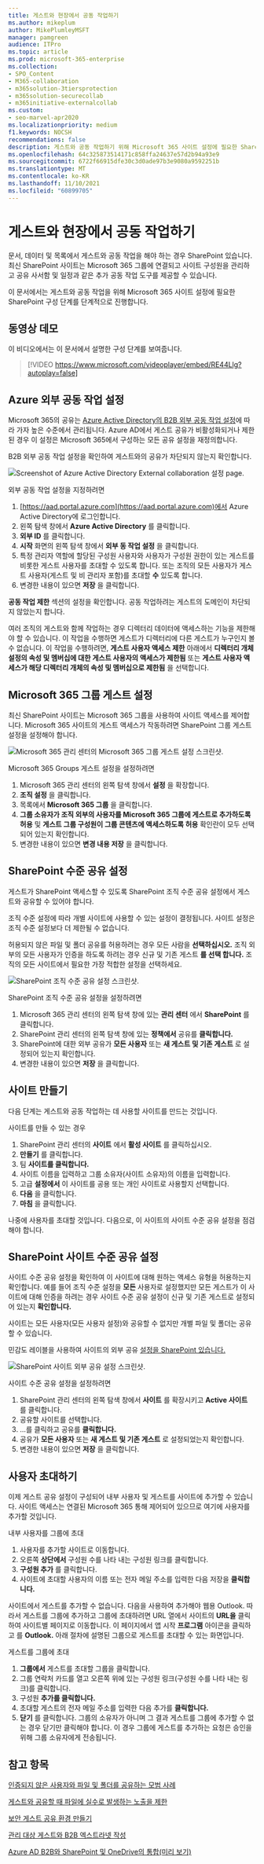 ```yaml
---
title: 게스트와 현장에서 공동 작업하기
ms.author: mikeplum
author: MikePlumleyMSFT
manager: pamgreen
audience: ITPro
ms.topic: article
ms.prod: microsoft-365-enterprise
ms.collection:
- SPO_Content
- M365-collaboration
- m365solution-3tiersprotection
- m365solution-securecollab
- m365initiative-externalcollab
ms.custom:
- seo-marvel-apr2020
ms.localizationpriority: medium
f1.keywords: NOCSH
recommendations: false
description: 게스트와 공동 작업하기 위해 Microsoft 365 사이트 설정에 필요한 SharePoint 구성 단계에 대해 자세히 알아보십시오.
ms.openlocfilehash: 64c325873514171c858ffa24637e57d2b94a93e9
ms.sourcegitcommit: 6722f66915dfe30c3d0ade97b3e9080a9592251b
ms.translationtype: MT
ms.contentlocale: ko-KR
ms.lasthandoff: 11/10/2021
ms.locfileid: "60899705"
---
```

# <a name="collaborate-with-guests-in-a-site"></a>게스트와 현장에서 공동 작업하기

문서, 데이터 및 목록에서 게스트와 공동 작업을 해야 하는 경우 SharePoint 있습니다. 최신 SharePoint 사이트는 Microsoft 365 그룹에 연결되고 사이트 구성원을 관리하고 공유 사서함 및 일정과 같은 추가 공동 작업 도구를 제공할 수 있습니다.

이 문서에서는 게스트와 공동 작업을 위해 Microsoft 365 사이트 설정에 필요한 SharePoint 구성 단계를 단계적으로 진행합니다.

## <a name="video-demonstration"></a>동영상 데모

이 비디오에서는 이 문서에서 설명한 구성 단계를 보여줍니다.</br>

> [!VIDEO https://www.microsoft.com/videoplayer/embed/RE44Llg?autoplay=false]

## <a name="azure-external-collaboration-settings"></a>Azure 외부 공동 작업 설정

Microsoft 365의 공유는 [Azure Active Directory의 B2B 외부 공동 작업 설정](/azure/active-directory/external-identities/delegate-invitations)에 따라 가자 높은 수준에서 관리됩니다. Azure AD에서 게스트 공유가 비활성화되거나 제한된 경우 이 설정은 Microsoft 365에서 구성하는 모든 공유 설정을 재정의합니다.

B2B 외부 공동 작업 설정을 확인하여 게스트와의 공유가 차단되지 않는지 확인합니다.

![Screenshot of Azure Active Directory External collaboration 설정 page.](../media/azure-ad-organizational-relationships-settings.png)

외부 공동 작업 설정을 지정하려면

1. [https://aad.portal.azure.com](https://aad.portal.azure.com)에서 Azure Active Directory에 로그인합니다.
2. 왼쪽 탐색 창에서 **Azure Active Directory** 를 클릭합니다.
3. **외부 ID** 를 클릭합니다.
4. **시작** 화면의 왼쪽 탐색 창에서 **외부 동 작업 설정** 을 클릭합니다.
5. 특정 관리자  역할에 할당된 구성원 사용자와 사용자가 구성원 권한이 있는 게스트를 비롯한 게스트 사용자를 초대할 수 있도록 합니다. 또는 조직의 모든 사용자가 게스트 사용자(게스트 및 비 관리자 포함)를 초대할 **수** 있도록 합니다.
6. 변경한 내용이 있으면 **저장** 을 클릭합니다.

**공동 작업 제한** 섹션의 설정을 확인합니다. 공동 작업하려는 게스트의 도메인이 차단되지 않았는지 합니다.

여러 조직의 게스트와 함께 작업하는 경우 디렉터리 데이터에 액세스하는 기능을 제한해야 할 수 있습니다. 이 작업을 수행하면 게스트가 디렉터리에 다른 게스트가 누구인지 볼 수 없습니다. 이 작업을 수행하려면, **게스트 사용자 액세스 제한** 아래에서 **디렉터리 개체 설정의 속성 및 멤버십에 대한 게스트 사용자의 액세스가 제한됨** 또는 **게스트 사용자 액세스가 해당 디렉터리 개체의 속성 및 멤버십으로 제한됨** 을 선택합니다.

## <a name="microsoft-365-groups-guest-settings"></a>Microsoft 365 그룹 게스트 설정

최신 SharePoint 사이트는 Microsoft 365 그룹을 사용하여 사이트 액세스를 제어합니다. Microsoft 365 사이트의 게스트 액세스가 작동하려면 SharePoint 그룹 게스트 설정을 설정해야 합니다.

![Microsoft 365 관리 센터의 Microsoft 365 그룹 게스트 설정 스크린샷.](../media/office-365-groups-guest-settings.png)

Microsoft 365 Groups 게스트 설정을 설정하려면

1. Microsoft 365 관리 센터의 왼쪽 탐색 창에서 **설정** 을 확장합니다.
2. **조직 설정** 을 클릭합니다.
3. 목록에서 **Microsoft 365 그룹** 을 클릭합니다.
4. **그룹 소유자가 조직 외부의 사용자를 Microsoft 365 그룹에 게스트로 추가하도록 허용** 및 **게스트 그룹 구성원이 그룹 콘텐츠에 액세스하도록 허용** 확인란이 모두 선택되어 있는지 확인합니다.
5. 변경한 내용이 있으면 **변경 내용 저장** 을 클릭합니다.

## <a name="sharepoint-organization-level-sharing-settings"></a>SharePoint 수준 공유 설정

게스트가 SharePoint 액세스할 수 있도록 SharePoint 조직 수준 공유 설정에서 게스트와 공유할 수 있어야 합니다.

조직 수준 설정에 따라 개별 사이트에 사용할 수 있는 설정이 결정됩니다. 사이트 설정은 조직 수준 설정보다 더 제한될 수 없습니다.

허용되지 않은 파일 및 폴더 공유를 허용하려는 경우 모든 사람을 **선택하십시오.** 조직 외부의 모든 사용자가 인증을 하도록 하려는 경우 신규 및 기존 게스트 **를 선택 합니다.** 조직의 모든 사이트에서 필요한 가장 적합한 설정을 선택하세요.

![SharePoint 조직 수준 공유 설정 스크린샷.](../media/sharepoint-organization-external-sharing-controls.png)


SharePoint 조직 수준 공유 설정을 설정하려면

1. Microsoft 365 관리 센터의 왼쪽 탐색 창에 있는 **관리 센터** 에서 **SharePoint** 를 클릭합니다.
2. SharePoint 관리 센터의 왼쪽 탐색 창에 있는 **정책에서** 공유를 **클릭합니다.**
3. SharePoint에 대한 외부 공유가 **모든 사용자** 또는 **새 게스트 및 기존 게스트** 로 설정되어 있는지 확인합니다.
4. 변경한 내용이 있으면 **저장** 을 클릭합니다.

## <a name="create-a-site"></a>사이트 만들기

다음 단계는 게스트와 공동 작업하는 데 사용할 사이트를 만드는 것입니다.

사이트를 만들 수 있는 경우
1. SharePoint 관리 센터의 **사이트** 에서 **활성 사이트** 를 클릭하십시오.
2. **만들기** 를 클릭합니다.
3. 팀 **사이트를 클릭합니다.**
4. 사이트 이름을 입력하고 그룹 소유자(사이트 소유자)의 이름을 입력합니다.
5. 고급 **설정에서** 이 사이트를 공용 또는 개인 사이트로 사용할지 선택합니다.
6. **다음** 을 클릭합니다.
7. **마침** 을 클릭합니다.

나중에 사용자를 초대할 것입니다. 다음으로, 이 사이트의 사이트 수준 공유 설정을 점검해야 합니다.

## <a name="sharepoint-site-level-sharing-settings"></a>SharePoint 사이트 수준 공유 설정

사이트 수준 공유 설정을 확인하여 이 사이트에 대해 원하는 액세스 유형을 허용하는지 확인합니다. 예를 들어 조직 수준 설정을 **모든** 사용자로 설정했지만 모든 게스트가 이 사이트에 대해 인증을 하려는 경우 사이트 수준 공유 설정이 신규 및 기존 게스트로 설정되어 있는지 **확인합니다.**

사이트는 모든 사용자(모든 사용자 설정)와 공유할 수 없지만 개별 파일 및 폴더는 공유할 수 있습니다.

민감도 레이블을 사용하여 사이트의 외부 공유 [설정을 SharePoint 있습니다.](../compliance/sensitivity-labels-teams-groups-sites.md)

![SharePoint 사이트 외부 공유 설정 스크린샷.](../media/sharepoint-site-external-sharing-settings.png)

사이트 수준 공유 설정을 설정하려면
1. SharePoint 관리 센터의 왼쪽 탐색 창에서 **사이트** 를 확장시키고 **Active 사이트** 를 클릭합니다.
2. 공유할 사이트를 선택합니다.
3. ...를 클릭하고 공유를 **클릭합니다.**
4. 공유가 **모든 사용자** 또는 **새 게스트 및 기존 게스트** 로 설정되었는지 확인합니다.
5. 변경한 내용이 있으면 **저장** 을 클릭합니다.

## <a name="invite-users"></a>사용자 초대하기

이제 게스트 공유 설정이 구성되어 내부 사용자 및 게스트를 사이트에 추가할 수 있습니다. 사이트 액세스는 연결된 Microsoft 365 통해 제어되어 있으므로 여기에 사용자를 추가할 것입니다.

내부 사용자를 그룹에 초대
1. 사용자를 추가할 사이트로 이동합니다.
2. 오른쪽 **상단에서** 구성원 수를 나타 내는 구성원 링크를 클릭합니다.
3. **구성원 추가** 를 클릭합니다.
4. 사이트에 초대할 사용자의 이름 또는 전자 메일 주소를 입력한 다음 저장을 **클릭합니다.**

사이트에서 게스트를 추가할 수 없습니다. 다음을 사용하여 추가해야 웹용 Outlook. 따라서 게스트를 그룹에 추가하고 그룹에 초대하려면 URL 열에서 사이트의 **URL을**  클릭하여 사이트별 페이지로 이동합니다. 이 페이지에서 앱 시작 **프로그램** 아이콘을 클릭하고 를 **Outlook.** 아래 절차에 설명된 그룹으로 게스트를 초대할 수 있는 화면입니다.

게스트를 그룹에 초대
1. **그룹에서** 게스트를 초대할 그룹을 클릭합니다.
2. 그룹 연락처 카드를 열고 오른쪽 위에 있는 구성원 링크(구성원 수를 나타 내는 링크)를 클릭합니다. 
3. 구성원 **추가를 클릭합니다.**
4. 초대할 게스트의 전자 메일 주소를 입력한 다음 추가를 **클릭합니다.**
5. **닫기** 를 클릭합니다.
그룹의 소유자가 아니며 그 결과 게스트를 그룹에 추가할 수 없는 경우 닫기만 클릭해야 합니다.  이 경우 그룹에 게스트를 추가하는 요청은 승인을 위해 그룹 소유자에게 전송됩니다.

## <a name="see-also"></a>참고 항목

[인증되지 않은 사용자와 파일 및 폴더를 공유하는 모범 사례](best-practices-anonymous-sharing.md)

[게스트와 공유할 때 파일에 실수로 발생하는 노출을 제한](share-limit-accidental-exposure.md)

[보안 게스트 공유 환경 만들기](create-secure-guest-sharing-environment.md)

[관리 대상 게스트와 B2B 엑스트라넷 작성](b2b-extranet.md)

[Azure AD B2B와 SharePoint 및 OneDrive의 통합(미리 보기)](/sharepoint/sharepoint-azureb2b-integration-preview)
